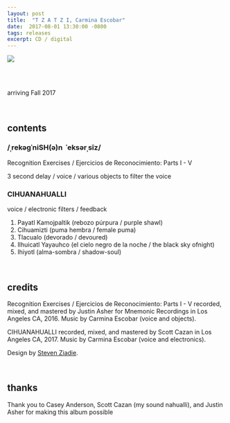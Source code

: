 ```yaml
---
layout: post
title:  "T Z A T Z I, Carmina Escobar"
date:  2017-08-01 13:30:00 -0800
tags: releases
excerpt: CD / digital
---
```




![]({{site.url}}/assets/tzatzitest.png)

<br/>

<br/>arriving Fall 2017

<br/>

## contents

### /ˌrekəɡˈniSH(ə)n​ ​ ​ˈeksərˌsīz/
Recognition Exercises / Ejercicios de Reconocimiento: Parts I - V

3 second delay / voice / various objects to filter the voice

### CIHUANAHUALLI
voice / electronic filters / feedback

1. Payatl​ ​Kamojpaltik​ ​(rebozo​ ​púrpura​ ​/​ ​purple​ ​shawl)
2. Cihuamizti​ ​(puma​ ​hembra​ ​/​ ​female​ ​puma)
3. Tlacualo​ ​(devorado​ ​/​ ​devoured)
4. Ilhuicatl​ ​Yayauhco​ ​(el​ ​cielo​ ​negro​ ​de​ ​la​ ​noche​ ​/​ ​the​ ​black​ ​sky​ ​of​ ​night)
5. Ihiyotl​ ​(alma-sombra​ ​/​ ​shadow-soul)

<br/>

## credits

Recognition Exercises / Ejercicios de Reconocimiento: Parts I - V recorded, mixed, and mastered by Justin Asher for Mnemonic Recordings in Los Angeles CA, 2016.
Music by Carmina Escobar (voice and objects).

CIHUANAHUALLI recorded, mixed, and mastered by Scott Cazan in Los Angeles CA, 2017.
Music by Carmina Escobar (voice and electronics).

Design by [Steven Ziadie](http://estzi.com/).

<br/>

## thanks

Thank you to Casey Anderson, Scott Cazan (my sound nahualli), and Justin Asher for making this album possible
